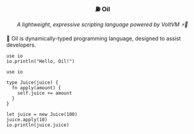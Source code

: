 <p align="center">
  <h3 align="center">⛽ Oil</h3>
  <p align="center"><i>A lightweight, expressive scripting language powered by VoltVM ⚡🍹</i>
</p>

🧴 Oil is dynamically-typed programming language, designed to assist developers.

```oil
use io
io.println("Hello, Oil!")
```

```oil
use io

type Juice(juice) {
  fn apply(amount) {
    self.juice += amount
  }
}

let juice = new Juice(100)
juice.apply(10)
io.println(juice.juice)
```

